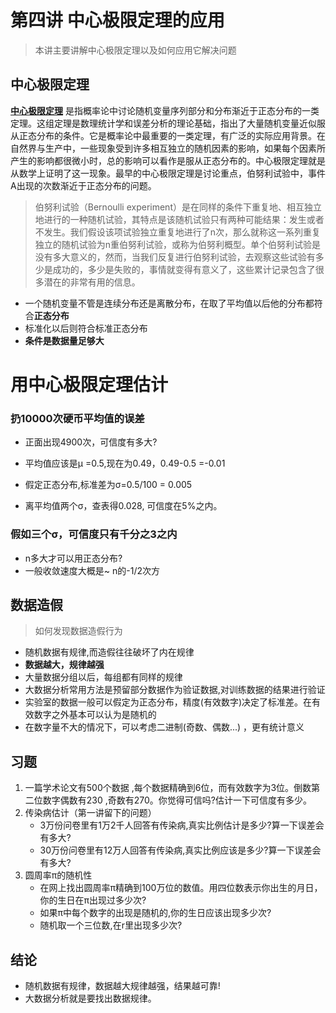 # 第四讲 中心极限定理的应用



> 本讲主要讲解中心极限定理以及如何应用它解决问题



## 中心极限定理

**<u>中心极限定理</u>**  是指概率论中讨论随机变量序列部分和分布渐近于正态分布的一类定理。这组定理是数理统计学和误差分析的理论基础，指出了大量随机变量近似服从正态分布的条件。它是概率论中最重要的一类定理，有广泛的实际应用背景。在自然界与生产中，一些现象受到许多相互独立的随机因素的影响，如果每个因素所产生的影响都很微小时，总的影响可以看作是服从正态分布的。中心极限定理就是从数学上证明了这一现象。最早的中心极限定理是讨论重点，伯努利试验中，事件A出现的次数渐近于正态分布的问题。



> 伯努利试验（Bernoulli experiment）是在同样的条件下重复地、相互独立地进行的一种随机试验，其特点是该随机试验只有两种可能结果：发生或者不发生。我们假设该项试验独立重复地进行了n次，那么就称这一系列重复独立的随机试验为n重伯努利试验，或称为伯努利概型。单个伯努利试验是没有多大意义的，然而，当我们反复进行伯努利试验，去观察这些试验有多少是成功的，多少是失败的，事情就变得有意义了，这些累计记录包含了很多潜在的非常有用的信息。



- 一个随机变量不管是连续分布还是离散分布，在取了平均值以后他的分布都符合**正态分布**
- 标准化以后则符合标准正态分布
- **条件是数据量足够大**



# 用中心极限定理估计

### 扔10000次硬币平均值的误差

- 正面出现4900次，可信度有多大?

- 平均值应该是μ =0.5,现在为0.49，0.49-0.5 =-0.01

- 假定正态分布,标准差为σ=0.5/100 = 0.005

- 离平均值两个σ，查表得0.028, 可信度在5%之内。

### 假如三个σ，可信度只有千分之3之内

- n多大才可以用正态分布?
- 一般收敛速度大概是~ n的-1/2次方



## 数据造假

> 如何发现数据造假行为

- 随机数据有规律,而造假往往破坏了内在规律
- **数据越大，规律越强**
- 大量数据分组以后，每组都有同样的规律
- 大数据分析常用方法是预留部分数据作为验证数据,对训练数据的结果进行验证
- 实验室的数据一般可以假定为正态分布，精度(有效数字)决定了标准差。在有效数字之外基本可以认为是随机的
- 在数字量不大的情况下，可以考虑二进制(奇数、偶数...) ，更有统计意义



## 习题

1. 一篇学术论文有500个数据 ,每个数据精确到6位，而有效数字为3位。倒数第二位数字偶数有230 ,奇数有270。你觉得可信吗?估计一下可信度有多少。
2. 传染病估计（第一讲留下的问题）
   - 3万份问卷里有1万2千人回答有传染病,真实比例估计是多少?算一下误差会有多大?
   - 30万份问卷里有12万人回答有传染病,真实比例应该是多少?算一下误差会有多大?
3. 圆周率π的随机性
   - 在网上找出圆周率π精确到100万位的数值。用四位数表示你出生的月日，你的生日在π出现过多少次?
   - 如果π中每个数字的出现是随机的,你的生日应该出现多少次?
   - 随机取一个三位数,在r里出现多少次?



## 结论

- 随机数据有规律，数据越大规律越强，结果越可靠!
- 大数据分析就是要找出数据规律。